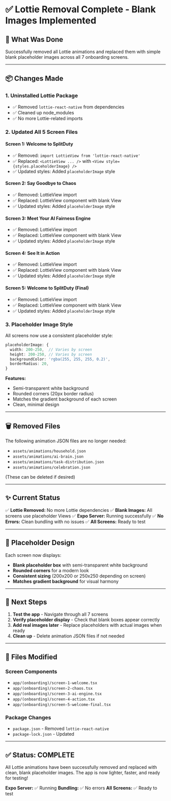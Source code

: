 # ✅ Lottie Removal Complete - Blank Images Implemented

## 🎯 What Was Done

Successfully removed all Lottie animations and replaced them with simple blank placeholder images across all 7 onboarding screens.

---

## 📦 Changes Made

### **1. Uninstalled Lottie Package**
- ✅ Removed `lottie-react-native` from dependencies
- ✅ Cleaned up node_modules
- ✅ No more Lottie-related imports

### **2. Updated All 5 Screen Files**

#### Screen 1: Welcome to SplitDuty
- ✅ Removed: `import LottieView from 'lottie-react-native'`
- ✅ Replaced: `<LottieView ... />` with `<View style={styles.placeholderImage} />`
- ✅ Updated styles: Added `placeholderImage` style

#### Screen 2: Say Goodbye to Chaos
- ✅ Removed: LottieView import
- ✅ Replaced: LottieView component with blank View
- ✅ Updated styles: Added `placeholderImage` style

#### Screen 3: Meet Your AI Fairness Engine
- ✅ Removed: LottieView import
- ✅ Replaced: LottieView component with blank View
- ✅ Updated styles: Added `placeholderImage` style

#### Screen 4: See It in Action
- ✅ Removed: LottieView import
- ✅ Replaced: LottieView component with blank View
- ✅ Updated styles: Added `placeholderImage` style

#### Screen 5: Welcome to SplitDuty (Final)
- ✅ Removed: LottieView import
- ✅ Replaced: LottieView component with blank View
- ✅ Updated styles: Added `placeholderImage` style

### **3. Placeholder Image Style**

All screens now use a consistent placeholder style:

```typescript
placeholderImage: {
  width: 200-250,  // Varies by screen
  height: 200-250, // Varies by screen
  backgroundColor: 'rgba(255, 255, 255, 0.2)',
  borderRadius: 20,
}
```

**Features:**
- Semi-transparent white background
- Rounded corners (20px border radius)
- Matches the gradient background of each screen
- Clean, minimal design

---

## 🗑️ Removed Files

The following animation JSON files are no longer needed:
- `assets/animations/household.json`
- `assets/animations/ai-brain.json`
- `assets/animations/task-distribution.json`
- `assets/animations/celebration.json`

(These can be deleted if desired)

---

## ✨ Current Status

✅ **Lottie Removed:** No more Lottie dependencies
✅ **Blank Images:** All screens use placeholder Views
✅ **Expo Server:** Running successfully
✅ **No Errors:** Clean bundling with no issues
✅ **All Screens:** Ready to test

---

## 🎨 Placeholder Design

Each screen now displays:
- **Blank placeholder box** with semi-transparent white background
- **Rounded corners** for a modern look
- **Consistent sizing** (200x200 or 250x250 depending on screen)
- **Matches gradient background** for visual harmony

---

## 🚀 Next Steps

1. **Test the app** - Navigate through all 7 screens
2. **Verify placeholder display** - Check that blank boxes appear correctly
3. **Add real images later** - Replace placeholders with actual images when ready
4. **Clean up** - Delete animation JSON files if not needed

---

## 📝 Files Modified

### Screen Components
- `app/(onboarding)/screen-1-welcome.tsx`
- `app/(onboarding)/screen-2-chaos.tsx`
- `app/(onboarding)/screen-3-ai-engine.tsx`
- `app/(onboarding)/screen-4-action.tsx`
- `app/(onboarding)/screen-5-welcome-final.tsx`

### Package Changes
- `package.json` - Removed `lottie-react-native`
- `package-lock.json` - Updated

---

## ✅ Status: COMPLETE

All Lottie animations have been successfully removed and replaced with clean, blank placeholder images. The app is now lighter, faster, and ready for testing!

**Expo Server:** ✅ Running
**Bundling:** ✅ No errors
**All Screens:** ✅ Ready to test


